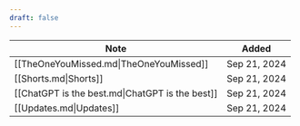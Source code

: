 ```yaml
---
draft: false
---
```

| Note                                            | Added        |
| ----------------------------------------------- | ------------ |
| [[TheOneYouMissed.md\|TheOneYouMissed]]         | Sep 21, 2024 |
| [[Shorts.md\|Shorts]]                           | Sep 21, 2024 |
| [[ChatGPT is the best.md\|ChatGPT is the best]] | Sep 21, 2024 |
| [[Updates.md\|Updates]]                         | Sep 21, 2024 |
